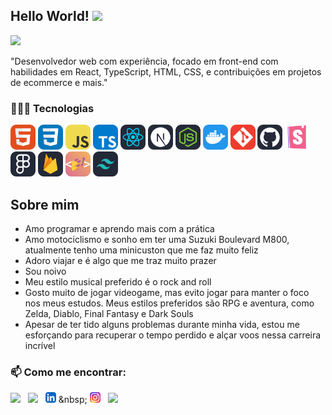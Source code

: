  ## Hello World!  <img src="https://github.com/sciencepal/sciencepal/blob/master/assets/Hi.gif" width="29px">
  ![](https://komarev.com/ghpvc/?username=EvilisGlenio&label=Profile%20Visits&color=blue&style=for-the-badge)

"Desenvolvedor web com experiência, focado em front-end com habilidades em React, TypeScript, HTML, CSS, e contribuições em projetos de ecommerce e mais."

### 👨🏻‍💻 Tecnologias <br />
  <code><img height="40" src="https://github.com/tandpfun/skill-icons/blob/main/icons/HTML.svg"></code>
  <code><img height="40" src="https://github.com/tandpfun/skill-icons/blob/main/icons/CSS.svg"></code>
  <code><img height="40" src="https://github.com/tandpfun/skill-icons/blob/main/icons/JavaScript.svg"></code>
  <code><img height="40" src="https://github.com/tandpfun/skill-icons/blob/main/icons/TypeScript.svg"></code>
  <code><img height="40" src="https://github.com/tandpfun/skill-icons/blob/main/icons/React-Dark.svg"></code>
  <code><img height="40" src="https://github.com/tandpfun/skill-icons/blob/main/icons/NextJS-Dark.svg"></code>
  <code><img height="40" src="https://github.com/tandpfun/skill-icons/blob/main/icons/NodeJS-Dark.svg"></code>
  <code><img height="40" src="https://github.com/tandpfun/skill-icons/blob/main/icons/Docker.svg"></code>
  <code><img height="40" src="https://github.com/tandpfun/skill-icons/blob/main/icons/Git.svg"></code>
  <code><img height="40" src="https://github.com/tandpfun/skill-icons/blob/main/icons/Github-Dark.svg"></code>
  <code><img height="40" src="https://raw.githubusercontent.com/github/explore/80688e429a7d4ef2fca1e82350fe8e3517d3494d/topics/storybook/storybook.png"></code>
  <code><img height="40" src="https://github.com/tandpfun/skill-icons/blob/main/icons/Figma-Dark.svg"></code>
  <code><img height="40" src="https://github.com/tandpfun/skill-icons/blob/main/icons/Firebase-Dark.svg"></code>
  <code><img height="40" src="https://github.com/tandpfun/skill-icons/blob/main/icons/StyledComponents.svg"></code>
  <code><img height="40" src="https://github.com/tandpfun/skill-icons/blob/main/icons/TailwindCSS-Dark.svg"></code>


## Sobre mim
- Amo programar e aprendo mais com a prática
- Amo motociclismo e sonho em ter uma Suzuki Boulevard M800, atualmente tenho uma minicuston que me faz muito feliz
- Adoro viajar e é algo que me traz muito prazer
- Sou noivo 
- Meu estilo musical preferido é o rock and roll
- Gosto muito de jogar videogame, mas evito jogar para manter o foco nos meus estudos. Meus estilos preferidos são RPG e aventura, como Zelda, Diablo, Final Fantasy e Dark Souls
- Apesar de ter tido alguns problemas durante minha vida, estou me esforçando para recuperar o tempo perdido e alçar voos nessa carreira incrível

### 📫 Como me encontrar:
  
  [<img src="https://upload.wikimedia.org/wikipedia/commons/8/83/Steam_icon_logo.svg" width="3.5%"/>](https://steamcommunity.com/profiles/76561198128010046/)  &nbsp; [<img src="https://github.com/sciencepal/sciencepal/blob/master/assets/discord-round.svg" width="3.5%"/>](https://discord.gg/glenio9309)  &nbsp; [<img src="https://github.com/tandpfun/skill-icons/blob/main/icons/LinkedIn.svg" width="3.4%"/>]([https://www.linkedin.com/in/adityapal1/](https://www.linkedin.com/in/evilis-glenio/))    &nbsp; [<img src="https://github.com/tandpfun/skill-icons/blob/main/icons/Instagram.svg" width="3.4%"/>](https://www.instagram.com/evilis.glenio/)  &nbsp; <a href="mailto:glenio.developer@gmail.com"> <img src="https://img.icons8.com/fluent/48/000000/gmail.png" width="3.5%"/>
